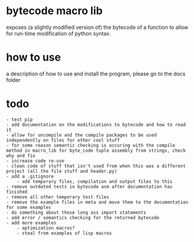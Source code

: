 # bytecode macro lib
exposes (a slightly modified version of) the bytecode of a function to allow for run-time modification of python syntax.

# how to use
a description of how to use and install the program, please go to the docs folder

# todo
	- test pip
	- add documentation on the modifications to bytecode and how to read it
	- allow for uncompile and the compile packages to be used independently on files for other cool stuff
	- for some reason semantic checking is occuring with the compile method in macro_lib for byte_code tuple assembly from strings, check why and fix
	- increase code re-use
	- clean code of stuff that isn't used from when this was a different project (all the file stuff and header.py)
	- add a .gitignore 
		- add temporary files, compilation and output files to this
	- remove outdated tests in bytecode asm after documentation has finished
	- remove all other temporary test files
	- remove the example files in meta and move them to the documentation for some examples
	- do something about those long ass import statements
	- add error / semantics checking for the returned bytecode
	- add more examples
		- optimization macros?
		- steal from examples of lisp macros
